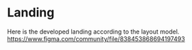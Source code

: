 # Landing
Here is the developed landing according to the layout model.
https://www.figma.com/community/file/838453868694197493
